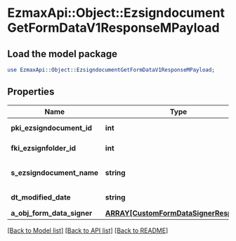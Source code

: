 # EzmaxApi::Object::EzsigndocumentGetFormDataV1ResponseMPayload

## Load the model package
```perl
use EzmaxApi::Object::EzsigndocumentGetFormDataV1ResponseMPayload;
```

## Properties
Name | Type | Description | Notes
------------ | ------------- | ------------- | -------------
**pki_ezsigndocument_id** | **int** | The unique ID of the Ezsigndocument | 
**fki_ezsignfolder_id** | **int** | The unique ID of the Ezsignfolder | 
**s_ezsigndocument_name** | **string** | The name of the document that will be presented to Ezsignfoldersignerassociations | 
**dt_modified_date** | **string** | The date and time at which the object was last modified | 
**a_obj_form_data_signer** | [**ARRAY[CustomFormDataSignerResponse]**](CustomFormDataSignerResponse.md) |  | 

[[Back to Model list]](../README.md#documentation-for-models) [[Back to API list]](../README.md#documentation-for-api-endpoints) [[Back to README]](../README.md)


